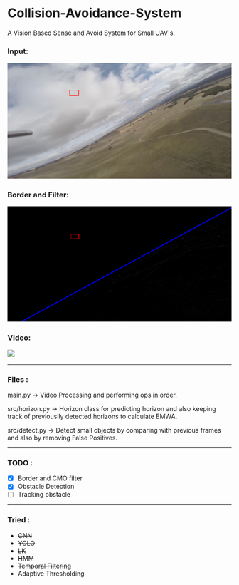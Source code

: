 # Collision-Avoidance-System
A Vision Based Sense and Avoid System for Small UAV's.

### Input:
![](images/Input.png)

### Border and Filter:
![](images/CMO.png)

### Video:
![](images/stable.gif)

---

### Files :

main.py   ->  Video Processing and performing ops in order.

src/horizon.py  ->  Horizon class for predicting horizon and also keeping track of previousily detected horizons to calculate EMWA.

src/detect.py   ->  Detect small objects by comparing with previous frames and also by removing False Positives.

---

### TODO :

- [x] Border and CMO filter
- [x] Obstacle Detection
- [ ] Tracking obstacle

---

### Tried : 

- ~~CNN~~
- ~~YOLO~~
- ~~LK~~
- ~~HMM~~
- ~~Temporal Filtering~~
- ~~Adaptive Thresholding~~
